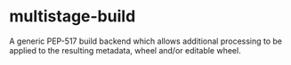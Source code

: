 # multistage-build

A generic PEP-517 build backend which allows additional processing to be applied
to the resulting metadata, wheel and/or editable wheel.
